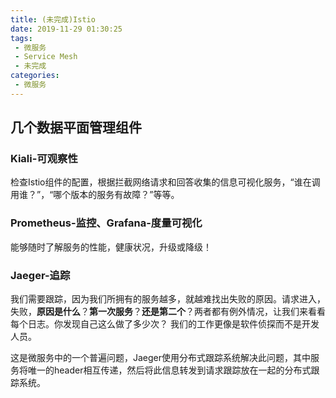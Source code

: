 ```yaml
---
title: (未完成)Istio
date: 2019-11-29 01:30:25
tags: 
 - 微服务
 - Service Mesh
 - 未完成
categories: 
 - 微服务
---
```


## 几个数据平面管理组件

### Kiali-可观察性

检查Istio组件的配置，根据拦截网络请求和回答收集的信息可视化服务，“谁在调用谁？”，“哪个版本的服务有故障？”等等。

### Prometheus-监控、Grafana-度量可视化

能够随时了解服务的性能，健康状况，升级或降级！

### Jaeger-追踪

我们需要跟踪，因为我们所拥有的服务越多，就越难找出失败的原因。请求进入，失败，**原因是什么**？**第一次服务**？**还是第二个**？两者都有例外情况，让我们来看看每个日志。你发现自己这么做了多少次？ 我们的工作更像是软件侦探而不是开发人员。

这是微服务中的一个普遍问题，Jaeger使用分布式跟踪系统解决此问题，其中服务将唯一的header相互传递，然后将此信息转发到请求跟踪放在一起的分布式跟踪系统。
